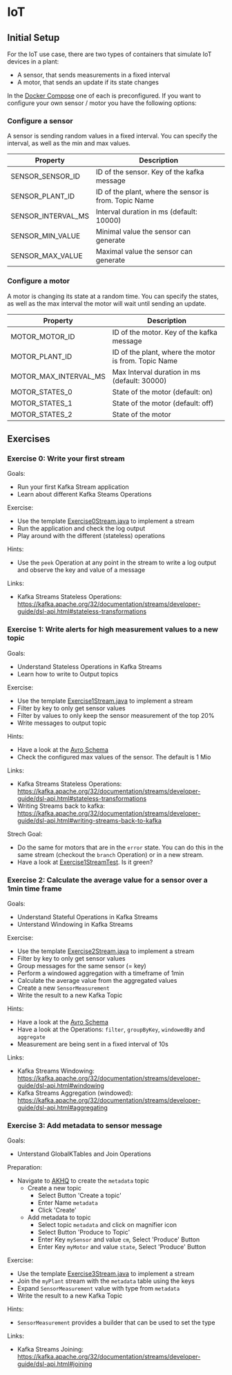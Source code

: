 # IoT

## Initial Setup

For the IoT use case, there are two types of containers that simulate IoT devices in a plant:

* A sensor, that sends measurements in a fixed interval
* A motor, that sends an update if its state changes

In the [Docker Compose](docker-compose.yml) one of each is preconfigured.
If you want to configure your own sensor / motor you have the following options:

### Configure a sensor

A sensor is sending random values in a fixed interval. You can specify the interval, as well as the min and max values.

| Property           | Description                                           |
|--------------------|-------------------------------------------------------|
| SENSOR_SENSOR_ID   | ID of the sensor. Key of the kafka message            |
| SENSOR_PLANT_ID    | ID of the plant, where the sensor is from. Topic Name |
| SENSOR_INTERVAL_MS | Interval duration in ms (default: 10000)              |
| SENSOR_MIN_VALUE   | Minimal value the sensor can generate                 |
| SENSOR_MAX_VALUE   | Maximal value the sensor can generate                 |

### Configure a motor

A motor is changing its state at a random time. You can specify the states, as well as the max interval the motor will wait until sending an update.

| Property              | Description                                          |
|-----------------------|------------------------------------------------------|
| MOTOR_MOTOR_ID        | ID of the motor. Key of the kafka message            |
| MOTOR_PLANT_ID        | ID of the plant, where the motor is from. Topic Name |
| MOTOR_MAX_INTERVAL_MS | Max Interval duration in ms (default: 30000)         |
| MOTOR_STATES_0        | State of the motor (default: on)                     |
| MOTOR_STATES_1        | State of the motor (default: off)                    |
| MOTOR_STATES_2        | State of the motor                                   |

## Exercises

### Exercise 0: Write your first stream

Goals:

* Run your first Kafka Stream application
* Learn about different Kafka Steams Operations

Exercise:

* Use the template [Exercise0Stream.java](uc-iot/kafka-stream/src/main/java/com/zuehlke/training/kafka/iot/stream/Exercise0Stream.java) to implement a stream
* Run the application and check the log output
* Play around with the different (stateless) operations

Hints:

* Use the `peek` Operation at any point in the stream to write a log output and observe the key and value of a message

Links:

* Kafka Streams Stateless Operations: https://kafka.apache.org/32/documentation/streams/developer-guide/dsl-api.html#stateless-transformations

### Exercise 1: Write alerts for high measurement values to a new topic

Goals:

* Understand Stateless Operations in Kafka Streams
* Learn how to write to Output topics

Exercise:

* Use the template [Exercise1Stream.java](uc-iot/kafka-stream/src/main/java/com/zuehlke/training/kafka/iot/stream/Exercise1Stream.java) to implement a stream
* Filter by key to only get sensor values
* Filter by values to only keep the sensor measurement of the top 20%
* Write messages to output topic

Hints:

* Have a look at the [Avro Schema](uc-iot/kafka-stream/src/main/resources/avro/values.avsc)
* Check the configured max values of the sensor. The default is 1 Mio

Links:

* Kafka Streams Stateless Operations: https://kafka.apache.org/32/documentation/streams/developer-guide/dsl-api.html#stateless-transformations
* Writing Streams back to kafka: https://kafka.apache.org/32/documentation/streams/developer-guide/dsl-api.html#writing-streams-back-to-kafka

Strech Goal:

* Do the same for motors that are in the `error` state. You can do this in the same stream (checkout the `branch` Operation) or in a new stream.
* Have a look at [Exercise1StreamTest](uc-iot/kafka-stream/src/test/java/com/zuehlke/training/kafka/iot/stream/Exercise1StreamTest.java). Is it green?

### Exercise 2: Calculate the average value for a sensor over a 1min time frame

Goals:

* Understand Stateful Operations in Kafka Streams
* Unterstand Windowing in Kafka Streams

Exercise:

* Use the template [Exercise2Stream.java](uc-iot/kafka-stream/src/main/java/com/zuehlke/training/kafka/iot/stream/Exercise2Stream.java) to implement a stream
* Filter by key to only get sensor values
* Group messages for the same sensor (= key)
* Perform a windowed aggregation with a timeframe of 1min
* Calculate the average value from the aggregated values
* Create a new `SensorMeasurement`
* Write the result to a new Kafka Topic

Hints:

* Have a look at the [Avro Schema](uc-iot/kafka-stream/src/main/resources/avro/values.avsc)
* Have a look at the Operations: `filter`, `groupByKey`, `windowedBy` and `aggregate`
* Measurement are being sent in a fixed interval of 10s

Links:

* Kafka Streams Windowing: https://kafka.apache.org/32/documentation/streams/developer-guide/dsl-api.html#windowing
* Kafka Streams Aggregation (windowed): https://kafka.apache.org/32/documentation/streams/developer-guide/dsl-api.html#aggregating

### Exercise 3: Add metadata to sensor message

Goals:

* Unterstand GlobalKTables and Join Operations

Preparation:

* Navigate to [AKHQ](http://localhost:8080/ui/docker-kafka-server/topic) to create the `metadata` topic
  * Create a new topic
    * Select Button 'Create a topic'
    * Enter Name `metadata`
    * Click 'Create'
  * Add metadata to topic
    * Select topic `metadata` and click on magnifier icon
    * Select Button 'Produce to Topic'
    * Enter Key `mySensor` and value `cm`, Select 'Produce' Button
    * Enter Key `myMotor` and value `state`, Select 'Produce' Button
  
Exercise:

* Use the template [Exercise3Stream.java](uc-iot/kafka-stream/src/main/java/com/zuehlke/training/kafka/iot/stream/Exercise3Stream.java) to implement a stream
* Join the `myPlant` stream with the `metadata` table using the keys
* Expand `SensorMeasurement` value with type from `metadata`
* Write the result to a new Kafka Topic

Hints:

* `SensorMeasurement` provides a builder that can be used to set the type

Links:

* Kafka Streams Joining: https://kafka.apache.org/32/documentation/streams/developer-guide/dsl-api.html#joining
